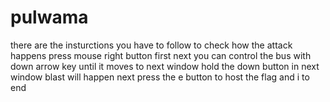 # pulwama
there are the insturctions you have to follow to check how  the attack happens
press mouse right button first
next you can control  the bus with down arrow key
until it moves to next window hold the down button
in next window blast will happen
next press the e button to host  the flag and i to end
